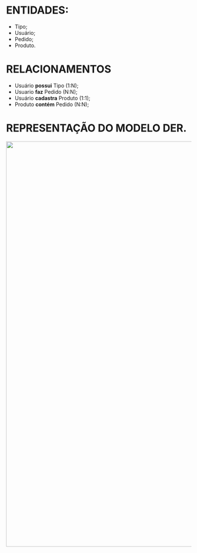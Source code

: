 # ENTIDADES:

* Tipo;
* Usuário;
* Pedido;
* Produto.

# RELACIONAMENTOS

* Usuário **possui** Tipo (1:N);
* Usuario **faz** Pedido (N:N);
* Usuário **cadastra** Produto (1:1);
* Produto **contém** Pedido (N:N);

# REPRESENTAÇÃO DO MODELO DER.

<div align="center">
<img src="https://github.com/user-attachments/assets/62220cc7-af62-4544-a9a8-341d04c6cb05" width="1100px"/>
</div>
